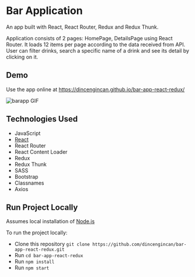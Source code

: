 # Bar Application
An app built with React, React Router, Redux and Redux Thunk.


Application consists of 2 pages: HomePage, DetailsPage using React Router. It loads 12 items per page according to the data received from API. User can filter drinks, search a specific name of a drink and see its detail by clicking on it.  

## Demo

Use the app online at https://dincengincan.github.io/bar-app-react-redux/

![barapp GIF](demo/barapp.gif) 

## Technologies Used
* JavaScript
* [React](https://reactjs.org/)
* React Router
* React Content Loader
* Redux
* Redux Thunk
* SASS
* Bootstrap
* Classnames
* Axios


## Run Project Locally

Assumes local installation of [Node.js](https://nodejs.org)

To run the project locally:

* Clone this repository `git clone https://github.com/dincengincan/bar-app-react-redux.git`
* Run `cd bar-app-react-redux`
* Run `npm install`
* Run `npm start` 








